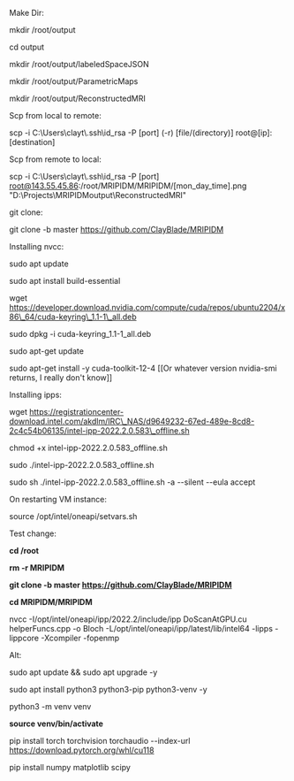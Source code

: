 Make Dir:

mkdir /root/output

cd output

mkdir /root/output/labeledSpaceJSON

mkdir /root/output/ParametricMaps

mkdir /root/output/ReconstructedMRI



Scp from local to remote:

scp -i C:\\Users\\clayt\\.ssh\\id\_rsa -P \[port] (-r) \[file/(directory)] root@\[ip]:\[destination]



Scp from remote to local:

scp -i C:\\Users\\clayt\\.ssh\\id\_rsa -P \[port] root@143.55.45.86:/root/MRIPIDM/MRIPIDM/\[mon\_day\_time].png "D:\\Projects\\MRIPIDMoutput\\ReconstructedMRI"



git clone:

git clone -b master https://github.com/ClayBlade/MRIPIDM



Installing nvcc:

sudo apt update

sudo apt install build-essential

wget https://developer.download.nvidia.com/compute/cuda/repos/ubuntu2204/x86\_64/cuda-keyring\_1.1-1\_all.deb

sudo dpkg -i cuda-keyring\_1.1-1\_all.deb

sudo apt-get update

sudo apt-get install -y cuda-toolkit-12-4 \[\[Or whatever version nvidia-smi returns, I really don't know]]



Installing ipps:

wget https://registrationcenter-download.intel.com/akdlm/IRC\_NAS/d9649232-67ed-489e-8cd8-2c4c54b06135/intel-ipp-2022.2.0.583\_offline.sh

chmod +x intel-ipp-2022.2.0.583\_offline.sh

sudo ./intel-ipp-2022.2.0.583\_offline.sh

sudo sh ./intel-ipp-2022.2.0.583\_offline.sh -a --silent --eula accept





On restarting VM instance:

source /opt/intel/oneapi/setvars.sh



Test change:

**cd /root**

**rm -r MRIPIDM**

**git clone -b master https://github.com/ClayBlade/MRIPIDM**

**cd MRIPIDM/MRIPIDM**

nvcc -I/opt/intel/oneapi/ipp/2022.2/include/ipp DoScanAtGPU.cu helperFuncs.cpp -o Bloch -L/opt/intel/oneapi/ipp/latest/lib/intel64 -lipps -lippcore -Xcompiler -fopenmp



Alt:

sudo apt update \&\& sudo apt upgrade -y

sudo apt install python3 python3-pip python3-venv -y

python3 -m venv venv

**source venv/bin/activate**

pip install torch torchvision torchaudio --index-url https://download.pytorch.org/whl/cu118

pip install numpy matplotlib scipy


